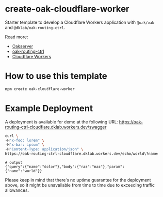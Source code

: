 # create-oak-cloudflare-worker

Starter template to develop a Cloudflare Workers application with `@oak/oak` and `@dklab/oak-routing-ctrl`.

Read more:
- [Oakserver](https://oakserver.org/)
- [oak-routing-ctrl](https://jsr.io/@dklab/oak-routing-ctrl)
- [Cloudflare Workers](https://workers.cloudflare.com/)

# How to use this template

```bash
npm create oak-cloudflare-worker
```

# Example Deployment

A deployment is available for demo at the following URL: https://oak-routing-ctrl-cloudflare.dklab.workers.dev/swagger

```bash
curl \
-H"x-foo: lorem" \
-H"x-bar: ipsum" \
-H"Content-Type: application/json" \
https://oak-routing-ctrl-cloudflare.dklab.workers.dev/echo/world\?name=dolor -d'{"raz":"maz"}'
```
```
# output
{"query":{"name":"dolor"},"body":{"raz":"maz"},"param":{"name":"world"}}
```

Please keep in mind that there's no uptime guarantee for the deployment above, so it might be unavailable from time to time due to exceeding traffic allowances.

